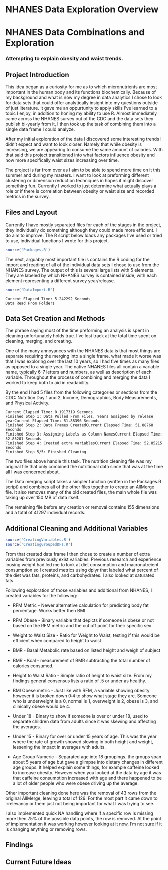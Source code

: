 NHANES Data Exploration Overview
================

# NHANES Data Combinations and Exploration

### Attempting to explain obesity and waist trends.

## Project Introduction

This idea began as a curiosity for me as to which micronutrients are
most important in the human body and its functions biochemically.
Because of my background and what is now my degree in data analytics I
chose to look for data sets that could offer analytically insight into
my questions outside of just literature. It gave me an oppurtunity to
apply skills I’ve learned to a topic I enjoy, in addition to honing my
ability to use R. Almost immediately came across the NHANES survey out
of the CDC and the data sets they publish bi-yearly from it, I then took
up the task of combining them into a single data frame I could analyze.

After my initial exploration of the data I discovered some interesting
trends I didn’t expect and want to look closer. Namely that while
obesity is increasing, we are appearing to consume the same amount of
calories. With that said this project transitioned into what factors
influence obesity and now more specifically waist sizes increasing over
time.

The project is far from over as I aim to be able to spend more time on
it this summer and during my masters. I want to look at preforming
different clustering or dimension reduction techniques in hopes it might
discover something fun. Currently I worked to just determine what
actually plays a role or if there is correlation between obesity or
waist size and recorded metrics in the survey.

## Files and Layout

Currently I have mostly separated files for each of the stages in the
project, they individually do something although they could made more
efficient. I do aim to improve. The R script below loads any packages
I’ve used or tried to use, individual functions I wrote for this
project.

``` r
source('Packages.R') 
```

The next, arguably most important file is contains the R coding for the
import and reading of all of the individual data sets I chose to use
from the NHANES survey. The output of this is several large lists with 5
elements. They are labeled by which NHANES survey is contained inside,
with each element representing a different survey year/release.

``` r
source('DataImport.R')
```

    Current Elapsed Time: 5.242292 Seconds 
    Data Read From Folders

## Data Set Creation and Methods

The phrase saying most of the time preforming an analysis is spent in
cleaning unfortunately holds true. I’ve lost track at the total time
spent on cleaning, merging, and creating.

One of the many annoyances with the NHANES data is that most things are
separate requiring the merging into a single frame. what made it worse
was that I was exploring over the last 10 years, so I had five times as
many files as opposed to a single year. The native NHANES files all
contain a variable name, typically 6-7 letters and numbers, as well as
description of each variable. Throughout the process of combining and
merging the data I worked to keep both to aid in readability.

By the end I had 5 files from the following categories or sections from
the CDC: Nutrition Day 1 and 2, Income, Demographics, Body Measurements,
and Physical Activity.

    Current Elapsed Time: 0.1917319 Seconds 
    Finished Step 1: Data Pulled From Files, Years assigned by release yearCurrent Elapsed Time: 51.88396 Seconds 
    Finished Step 2: Data Frames CreatedCurrent Elapsed Time: 51.88768 Seconds 
    Finished Step 3: Assigning Labels as Column NamesCurrent Elapsed Time: 52.85201 Seconds 
    Finished Step 4: Created extra variablesCurrent Elapsed Time: 52.85215 Seconds 
    Finished Step 5/5: Finished Cleaning

The two files above handle this task. The nutrition cleaning file was my
original file that only combined the nutritional data since that was at
the time all I was concerned about.

The Data merging script takes a simpler function (written in the
Packages.R script) and combines all of the other files together to
create an AllMerge file. It also removes many of the old created files,
the main whole file was taking up over 150 MB of data itself.

The remaining file before any creation or removal contains 155
dimensions and a total of 41297 individual records.

## Additional Cleaning and Additional Variables

``` r
source('CreatingVariables.R')
source('CreatingGroupedDFs.R')
```

From that created data frame I then chose to create a number of extra
variables from previously exist variables. Previous research and
experience loosing weight had led me to look at diet consumption and
macronutreient consumption so I created metrics using dplyr that labeled
what percent of the diet was fats, proteins, and carbohydrates. I also
looked at saturated fats.

Following exploration of those variables and additional from NHANES, I
created variables for the following:

- RFM Metric - Newer alternative calculation for predicting body fat
  percentage. Works better then BMI

- RFM Obese - Binary variable that depicts if someone is obese or not
  based on the RFM metric and the cut off point for their specific sex

- Weight to Waist Size - Ratio for Weight to Waist, testing if this
  would be efficient when compared to height to waist

- BMR - Basal Metabolic rate based on listed height and weigh of subject

- BMR - Kcal - measurement of BMR subtracting the total number of
  calories consumed.

- Height to Waist Ratio - Simple ratio of height to waist size. From my
  findings general consensus lists a ratio of .5 or under as healthy.

- BMI Obese metric - Just like with RFM, a variable showing obesity
  however it is broken down 0:4 to show what stage they are. Someone who
  is underweight is a 0, normal is 1, overweight is 2, obese is 3, and
  clinically obese would be 4.

- Under 18 - Binary to show if someone is over or under 18, used to
  separate children data from adults since it was skewing and affecting
  the averages.

- Under 15 - Binary for over or under 15 years of age. This was the year
  where the rate of growth showed slowing in both height and weight,
  lessening the impact in averages with adults.

- Age Group Numeric - Separated age into 18 groupings. the groups span
  about 5 years of age but gave a glimpse into dietary changes in
  different age groups. It helped explain some things, for example
  caffeine looked to increase obesity. However when you looked at the
  data by age it was that caffeine consumption increased with age and
  there happened to be a lot of older people who were obese driving up
  the average.

Other important cleaning done here was the removal of 43 rows from the
original AllMerge, leaving a total of 129. For the most part it came
down to irrelevancy or them just not being important for what I was
trying to see.

I also implemented quick NA handling where if a specific row is missing
more then 75% of the possible data points, the row is removed. At the
point of implementation it was working however looking at it now, I’m
not sure if it is changing anything or removing rows.

## Findings

## Current Future Ideas
